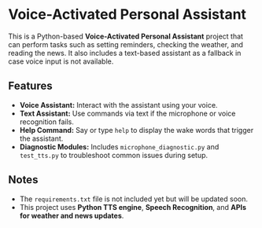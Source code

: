 # Voice-Activated Personal Assistant

This is a Python-based **Voice-Activated Personal Assistant** project that can perform tasks such as setting reminders, checking the weather, and reading the news. It also includes a text-based assistant as a fallback in case voice input is not available.

## Features

- **Voice Assistant:** Interact with the assistant using your voice.  
- **Text Assistant:** Use commands via text if the microphone or voice recognition fails.  
- **Help Command:** Say or type `help` to display the wake words that trigger the assistant.  
- **Diagnostic Modules:** Includes `microphone_diagnostic.py` and `test_tts.py` to troubleshoot common issues during setup.  

## Notes

- The `requirements.txt` file is not included yet but will be updated soon.  
- This project uses **Python TTS engine**, **Speech Recognition**, and **APIs for weather and news updates**.  
